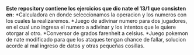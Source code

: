 **Este repository contiene los ejercicios que dio nate el 13/1 que consisten en:**
*Calculadora en donde seleccionamos la operacion y los numeros con los cuales la realizaremos.
*Juego de adivinar numero para dos jugadores, en el cual uno ingresa el numero a adivinar y los intentos que le quiere otorgar al otro.
*Conversor de grados farenheit a celsius.
*Juego pokemon de nate modificado para que los ataques tengan chance de fallar, solucion acorde al mal ingreso de datos y otras pequeñas cosillas.